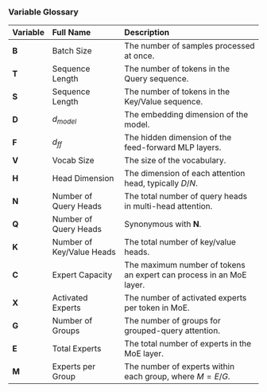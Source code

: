 ### Variable Glossary

| Variable | Full Name | Description |
| :--- | :--- | :--- |
| **B** | Batch Size | The number of samples processed at once. |
| **T** | Sequence Length | The number of tokens in the Query sequence. |
| **S** | Sequence Length | The number of tokens in the Key/Value sequence. |
| **D** | $d_{model}$ | The embedding dimension of the model. |
| **F** | $d_{ff}$ | The hidden dimension of the feed-forward MLP layers. |
| **V** | Vocab Size | The size of the vocabulary. |
| **H** | Head Dimension | The dimension of each attention head, typically $D/N$. |
| **N** | Number of Query Heads | The total number of query heads in multi-head attention. |
| **Q** | Number of Query Heads | Synonymous with **N**. |
| **K** | Number of Key/Value Heads | The total number of key/value heads. |
| **C** | Expert Capacity | The maximum number of tokens an expert can process in an MoE layer. |
| **X** | Activated Experts | The number of activated experts per token in MoE. |
| **G** | Number of Groups | The number of groups for grouped-query attention. |
| **E** | Total Experts | The total number of experts in the MoE layer. |
| **M** | Experts per Group | The number of experts within each group, where $M = E/G$. |
